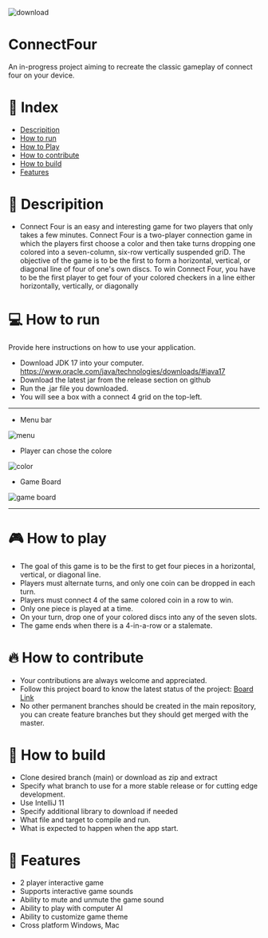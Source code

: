 ![download](https://user-images.githubusercontent.com/97613314/204396160-65c006a9-fb11-48fd-8c8d-ed30b24f9bba.png)

#  ConnectFour

An in-progress project aiming to recreate the classic gameplay of connect four on your device.

# 📒 Index
 - [Descripition](https://github.com/cis3296f22/001-connect4group2/blob/main/README.md#-descripition)
 - [How to run](https://github.com/cis3296f22/001-connect4group2/blob/main/README.md#-how-to-run)
 - [How to Play](https://github.com/cis3296f22/001-connect4group2/blob/main/README.md#-how-to-play)
 - [How to contribute](https://github.com/cis3296f22/001-connect4group2/blob/main/README.md#-how-to-contribute)
 - [How to build](https://github.com/cis3296f22/001-connect4group2/blob/main/README.md#how-to-build)
 - [Features](https://github.com/cis3296f22/001-connect4group2/blob/main/README.md#-features)


# 📄 Descripition

 - Connect Four is an easy and interesting game for two players that only takes a few minutes. Connect Four is a two-player connection game in which the players first choose a color and then take turns dropping one colored into a seven-column, six-row    vertically   suspended griD. The objective of the game is to be the first to form a horizontal, vertical, or diagonal line of four of one's own discs. To win Connect Four, you have to be the first player to get four of your colored checkers in a line either horizontally, vertically, or diagonally


# 💻 How to run
Provide here instructions on how to use your application.   
 - Download JDK 17 into your computer. https://www.oracle.com/java/technologies/downloads/#java17
 - Download the latest jar from the release section on github  
 - Run the .jar file you downloaded.
 - You will see a box with a connect 4 grid on the top-left.
 ---------------------------------------------------------------------------------------
 
- Menu bar

![menu](https://user-images.githubusercontent.com/97613314/204380385-38b25dbb-1335-4844-92da-44063a861680.png)

- Player can chose the colore 

![color](https://user-images.githubusercontent.com/97613314/204392598-9b1d6484-d062-4183-a1c6-ed7940d55075.png)

- Game Board

![game board](https://user-images.githubusercontent.com/97613314/204393475-7656652d-a962-459e-b32c-439f08724358.png)

----------------------------------------------------------------------------------------------------
# 🎮 How to play
- The goal of this game is to be the first to get four pieces in a horizontal, vertical, or diagonal line.
- Players must alternate turns, and only one coin can be dropped in each turn. 
- Players must connect 4 of the same colored coin in a row to win.
- Only one piece is played at a time.
- On your turn, drop one of your colored discs into any of the seven slots. 
- The game ends when there is a 4-in-a-row or a stalemate.

# 🔥 How to contribute
- Your contributions are always welcome and appreciated.
- Follow this project board to know the latest status of the project: [Board Link](https://github.com/orgs/cis3296f22/projects/94/views/1)
- No other permanent branches should be created in the main repository, you can create feature branches but they should get merged with the master.


# 🔌 How to build
 - Clone desired branch (main) or download as zip and extract
 - Specify what branch to use for a more stable release or for cutting edge development.  
 - Use IntelliJ 11
 - Specify additional library to download if needed 
 - What file and target to compile and run. 
 - What is expected to happen when the app start. 

# 📄 Features
 - 2 player interactive game
 - Supports interactive game sounds
 - Ability to mute and unmute the game sound 
 - Ability to play with computer AI
 - Ability to customize game theme 
 - Cross platform Windows, Mac
